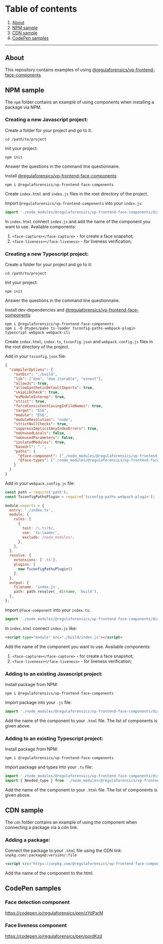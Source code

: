 # Table of сontents
1. [About](#about)
1. [NPM sample](#npm-sample)
1. [CDN sample](#cdn-sample)
1. [CodePen samples](#codepen-samples)

---

## About

This repository contains examples of using [@regulaforensics/vp-frontend-face-components](https://www.npmjs.com/package/@regulaforensics/vp-frontend-face-components).

## NPM sample

The ```npm``` folder contains an example of using components when installing a package via NPM.

### Creating a new Javascript project:

Create a folder for your project and go to it:

```
cd /path/to/project
```

Init your project:

```
npm init
```
Answer the questions in the command line questionnaire.

Install [@regulaforensics/vp-frontend-face-components](https://www.npmjs.com/package/@regulaforensics/vp-frontend-face-components):

```
npm i @regulaforensics/vp-frontend-face-components
```

Create ```index.html``` and ```index.js``` files in the root directory of the project.

Import ```@regulaforensics/vp-frontend-components``` into your ```index.js```:

```javascript
import './node_modules/@regulaforensics/vp-frontend-face-components/dist/main.js';
```

In ```index.html``` connect ```index.js``` and add the name of the component you want to use. Available components:

1. ```<face-capture></face-capture>``` - for create a face snapshot;
2. ```<face-liveness></face-liveness>``` - for liveness verification;

### Creating a new Typescript project:

Create a folder for your project and go to it:

```
cd /path/to/project
```

Init your project:

```
npm init
```
Answer the questions in the command line questionnaire.

Install dev-dependencies and [@regulaforensics/vp-frontend-face-components](https://www.npmjs.com/package/@regulaforensics/vp-frontend-face-components):

```
npm i @regulaforensics/vp-frontend-face-components
npm i -D @types/pako ts-loader tsconfig-paths-webpack-plugin typescript webpack webpack-cli
```

Create ```index.html```, ```index.ts```, ```tsconfig.json``` and ```webpack.config.js``` files in the root directory of the project.

Add in your ```tsconfig.json``` file:

```json
{
  "compilerOptions": {
    "outDir": "./build",
    "lib": ["dom", "dom.iterable", "esnext"],
    "allowJs": true,
    "allowSyntheticDefaultImports": true,
    "skipLibCheck": true,
    "esModuleInterop": true,
    "strict": true,
    "forceConsistentCasingInFileNames": true,
    "target": "ES6",
    "module": "ES6",
    "moduleResolution": "node",
    "strictNullChecks": true,
    "suppressImplicitAnyIndexErrors": true,
    "noUnusedLocals": false,
    "noUnusedParameters": false,
    "isolatedModules": true,
    "baseUrl": ".",
    "paths": {
      "@face-component": ["./node_modules/@regulaforensics/vp-frontend-face-components/dist/main.js"],
      "@face-types": ["./node_modules/@regulaforensics/vp-frontend-face-components/lib/web-components"]
    }
  }
}
```

Add in your ```webpack.config.js``` file:

```javascript
const path = require('path');
const TsconfigPathsPlugin = require('tsconfig-paths-webpack-plugin');

module.exports = {
  entry: './index.ts',
  module: {
    rules: [
      {
        test: /\.ts?$/,
        use: 'ts-loader',
        exclude: /node_modules/,
      },
    ],
  },
  resolve: {
    extensions: ['.ts'],
    plugins: [
      new TsconfigPathsPlugin()
    ],
  },
  output: {
    filename: 'index.js',
    path: path.resolve(__dirname, 'build'),
  },
};
```

Import ```@face-component``` into your ```index.ts```:

```javascript
import './node_modules/@regulaforensics/vp-frontend-face-components/dist/main.js';
```

In ```index.html``` connect ```index.js``` like:
```html
<script type="module" src="./build/index.js"></script>
```

Add the name of the component you want to use. Available components:

1. ```<face-capture></face-capture>``` - for create a face snapshot;
1. ```<face-liveness></face-liveness>``` - for liveness verification;

### Adding to an existing Javascript project:

Install package from NPM:

```
npm i @regulaforensics/vp-frontend-face-components
```

Import package into your ```.js``` file:

```javascript
import './node_modules/@regulaforensics/vp-frontend-face-components/dist/main.js';
```

Add the name of the component to your ```.html``` file. The list of components is given above.

### Adding to an existing Typescript project:

Install package from NPM:

```
npm i @regulaforensics/vp-frontend-face-components
```

Import package and types into your ```.ts``` file:

```typescript
import './node_modules/@regulaforensics/vp-frontend-face-components/dist/main.js';
import { Needed_type } from './node_modules/@regulaforensics/vp-frontend-face-components/lib/web-components';
```

Add the name of the component to your ```.html``` file. The list of components is given above.

## CDN sample

The ```cdn``` folder contains an example of using the component when connecting a package via a cdn link.

### Adding a package:

Connect the package to your ```.html``` file using the CDN link: ```unpkg.com/:package@:version/:file```

```html
<script src="https://unpkg.com/@regulaforensics/vp-frontend-face-components@1.3.0/dist/main.js"></script>
```

Add the name of the component to the html.

## CodePen samples

### Face detection component

https://codepen.io/regulaforensics/pen/zYdParM

### Face liveness component

https://codepen.io/regulaforensics/pen/pordKzd